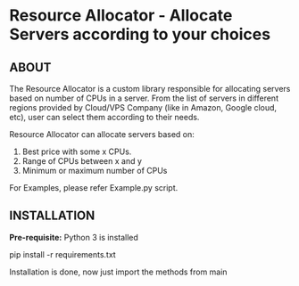 # Resource Allocator - Allocate Servers according to your choices

## ABOUT
The Resource Allocator is a custom library responsible for allocating servers based on number of CPUs in a server. From the list of servers in different regions provided by Cloud/VPS Company (like in Amazon, Google cloud, etc), user can select them according to their needs.

Resource Allocator can allocate servers based on:

1) Best price with some x CPUs.
2) Range of CPUs between x and y
3) Minimum or maximum number of CPUs

For Examples, please refer Example.py script.

## INSTALLATION

**Pre-requisite:** Python 3 is installed

pip install -r requirements.txt

Installation is done, now just import the methods from main
